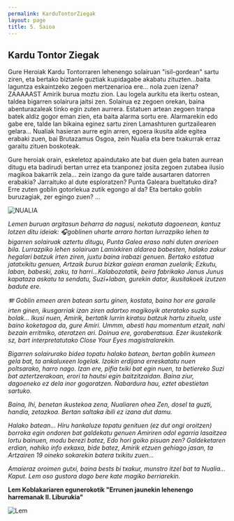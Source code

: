 ```yaml
---
permalink: KarduTontorZiegak
layout: page
title: 5. Saioa
---
```

## Kardu Tontor Ziegak

Gure Heroiak Kardu Tontorraren lehenengo solairuan "isil-gordean" sartu ziren, eta bertako biztanle guztiak kupidagabe akabatu zituzten...baita laguntza eskaintzeko zegoen mertzenarioa ere... nola zuen izena? ZAAAAAST Amirik burua moztu zion. 
Lau logela aurkitu eta ikertu ostean, taldea bigarren solairura jaitsi zen. Solairua ez zegoen orekan, baina abenturazaleak tinko egin zuten aurrera. Estatuen artean zegoen tranpa batek aldiz gogor eman zien, eta baita alarma sortu ere. 
Alarmarekin edo gabe ere, talde lan bikaina eginez sartu ziren Lamashturen gurtzailearen gelara... Nualiak hasieran aurre egin arren, egoera ikusita alde egitea erabaki zuen, bai Brutazamus Osgoa, zein Nualia eta bere txakurrak erraz garaitu zituen boskoteak. 

Gure heroiak orain, eskeletoz apaindutako ate bat duen gela baten aurrean ditugu eta badirudi bertan urrez eta txanponez josita zegoen zutabea ilusio magikoa bakarrik zela... zein izango da gure talde ausartaren datorren erabakia? 
Jarraituko al dute esploratzen? Punta Galeara bueltatuko dira? Erre zuten goblin gotorlekua zutik egongo al da? Eta bertako goblin buruzagiak, zer egingo zuen? ... 


![NUALIA](https://db4sgowjqfwig.cloudfront.net/campaigns/214952/assets/1003786/Nualia_Throne.jpg)


*Lemen buruan argitasun beharra da nagusi, nekatuta dagoenean, kantuz lotzen ditu ideiak: 🎧goblinen uharte arraro hortan lurrazpiko lehen ta bigarren solairuak aztertu ditugu, Punta Galea eraso nahi duten arerioen bila. Lurrazpiko lehen solairuan Lamixkiren aldarea babesten, halako zakur hegalari batzuk irten ziren, juxtu baina irabazi genuen. Bertako estatua jatatxikitu genuen, Artzaik burua bizkar gaiean eraman zuelarik; Ezkutu, laban, babeski, zaku, ta harri...Kalabozotatik, beira fabrikako Janus Junus kapataza askatu ta sendatu, Suzi+laban, gurekin dator, ikusitakoek izutzen badute ere.*

*🪗 Goblin emeen aren batean sartu ginen, kostata, baina hor ere garaile irten ginen, ikusgarriak izan ziren adartxo magikoyik ateratako suzko bolak... Ikusi nuen, Amirik, bertatik lurrin kiratsu batzuk hartu zituela, uste baino koketagoa da, gure Amiri.*
*Ummm, abesti hau momentum etzait, nahi bezain erritmiko, ateratzen ari. Doinua ere, goraberatsua. Ezer ikustekorik sz, bart interpretatutako Close Your Eyes magistralarekin.*

*Bigarren solairurako bidea topatu halako batean, bertan goblin kumeen gela bat, ta ankaluxeen logelak. Izokin erdijana erreskatatu nuen poltsarako, harro nago. Izan ere, pifia txiki bat egin nuen, ta betiereko Suzi bat aztertzerakoan, erori ta hautsi egin baitzitzaidan. Baina ziur, dagoeneko ez dela inor gogoratzen. Ñabardura hau, eztet abestietan sartuko.*

*Baina, Ihi, benetan ikustekoa zena, Nualiaren ohea Zen, dosel ta guzti, handia, zetazkoa. Bertan saltaka ibili ez izana dut damu.*

*Halako batean... Hiru hankaluze topatu genituen (ez dut ongi oroitzen) borroka egin ondoren bat galdekatu genuen Amiriren odol egarria lasaitzea lortu bainuen, modu berezi batez, Edo hori goiko pisuan zen? Galdeketaren erdian, nahiko info exkaxa, bide batez, Amirik etzuen gehiago jasan, ta Artzairen 19 oineko sokarekin batera txikitu zuen...*

*Amaieraz oroimen gutxi, baina bests bi txakur, munstro itzel bat ta Nualia... Kaput. Lem oso gustora dago bere kate magiko berriarekin.*

**Lem Koblakariaren egunerokotik "Errunen jaunekin lehenengo harremanak II. Liburukia"**

![Lem](https%3A%2F%2Fimg00.deviantart.net%2F6bdc%2Fi%2F2015%2F135%2Fe%2F2%2Flem__pathfinder_rpg__by_s_gondolf-d8tg6cu.jpg)


